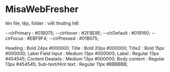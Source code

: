 # MisaWebFresher
tên file, tệp, folder : viết thường hết

<!-- color -->
--clrPrimary : #01B075;
--clrHover   : #2FBE8E;
--clrDefault : #019160;
--clrFocus   : #EBF9F4;
--clrPressed : #01B075;

<!-- font -->
Heading             : Bold    24px #000000;
Title               : Bold    20px #000000;
Title2              : Bold    15px #000000;
Label Field Input   : Medium  13px #000000;
Label               : Regular 13px #454545;
Content Deatails    : Medium  13px #000000;
Body content        : Regular 13px #454545;
Sub-text/Hint text  : Regular 11px #BBBBBB;